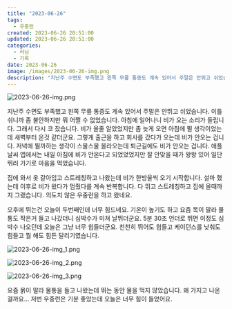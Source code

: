 ```yaml
---
title: "2023-06-26"
tags:
  - 우중런
created: 2023-06-26 20:51:00
updated: 2023-06-26 20:51:00
categories:
  - 러닝
  - 기록
date: 2023-06-26
image: /images/2023-06-26-img.png
description: "지난주 수면도 부족했고 왼쪽 무릎 통증도 계속 있어서 주말은 안뛰고 쉬었습니다. 이틀 쉬니까 좀 불안하지만 뭐 어쩔 수 없었습니다. 아침에 일어나니 비가 오는 소리가 들립니다. 그래서 다시 코 잤습니다. 비가 올줄 알았었지만 좀 늦게 오면 아침에 뛸 생각이었는데 새벽부터 온것 같더군요."
---
```


![2023-06-26-img.png](/images/2023-06-26-img.png)
 
 

지난주 수면도 부족했고 왼쪽 무릎 통증도 계속 있어서 주말은 안뛰고 쉬었습니다. 이틀 쉬니까 좀 불안하지만 뭐 어쩔 수 없었습니다. 아침에 일어나니 비가 오는 소리가 들립니다. 그래서 다시 코 잤습니다. 비가 올줄 알았었지만 좀 늦게 오면 아침에 뛸 생각이었는데 새벽부터 온것 같더군요. 그렇게 출근을 하고 회사를 갔다가 오는데 비가 안오는 겁니다. 저녁에 뛸까하는 생각이 스물스물 올라오는데 퇴근길에도 비가 안오는 겁니다. 애플 날씨 앱에서는 내일 아침에 비가 안온다고 되었었었지만 잘 안맞을 때가 왕왕 있어 일단 뛰러 가기로 마음을 먹었습니다.

집에 와서 옷 갈아입고 스트레칭하고 나왔는데 비가 한방울씩 오기 시작합니다. 설마 했는데 이후로 비가 왔다가 멈췄다를 계속 반복합니다. 다 뛰고 스트레칭하고 집에 올때까지 그랬습니다. 의도치 않은 우중런을 하고 왔네요.

오후에 뛰는건 오늘이 두번째인데 너무 힘드네요. 기온이 높기도 하고 요즘 목이 말라 물통도 작은거 들고 나갔더니 심박수가 미쳐 날뛰더군요. 5분 30초 언더로 뛰면 이정도 심박수 나오던데 오늘은 그냥 너무 힘들더군요. 천천히 뛰어도 힘들고 케이던스를 낮춰도 힘들고 뭘 해도 힘든 달리기였습니다.

 
 ![2023-06-26-img_1.png](/images/2023-06-26-img_1.png)
 
 

 
 ![2023-06-26-img_2.png](/images/2023-06-26-img_2.png)
 
 

 
 ![2023-06-26-img_3.png](/images/2023-06-26-img_3.png)
 
 

요즘 몱이 말라 물통을 들고 나왔는데 뛰는 동안 물을 먹지 않았습니다. 왜 가지고 나온 걸까요...
저번 우중런은 기분 좋았는데 오늘은 너무 힘이 들었어요.
